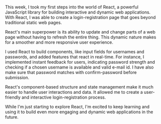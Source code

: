 This week, I took my first steps into the world of React, a powerful JavaScript library for building interactive and dynamic web applications. With React, I was able to create a login-registration page that goes beyond traditional static web pages.

React's main superpower is its ability to update and change parts of a web page without having to refresh the entire thing. This dynamic nature makes for a smoother and more responsive user experience. 

I used React to build components, like input fields for usernames and passwords, and added features that react in real-time. For instance, I implemented instant feedback for users, indicating password strength and checking if a chosen username is available and valid e-mail id. I have also make sure that password matches with confirm-password before submission.

React's component-based structure and state management make it much easier to handle user interactions and data. It allowed me to create a user-friendly and interactive login-registration process.

While I'm just starting to explore React, I'm excited to keep learning and using it to build even more engaging and dynamic web applications in the future.

